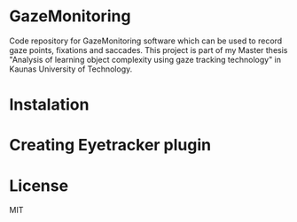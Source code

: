 # GazeMonitoring

Code repository for GazeMonitoring software which can be used to record gaze points, fixations and saccades. This project is part of my Master thesis "Analysis of learning object complexity using gaze tracking technology" in Kaunas University of Technology.

# Instalation

# Creating Eyetracker plugin

# License
MIT
